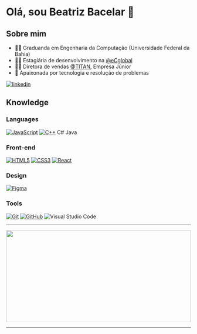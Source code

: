 # Olá, sou Beatriz Bacelar 👋

## Sobre mim 
  - 👨‍🎓 Graduanda em Engenharia da Computação (Universidade Federal da Bahia)
  - 👩‍💻 Estagiária de desenvolvimento na  <a href="https://www.linkedin.com/company/ecglobalsolutions/">@eCglobal</a>
  - 👩‍💼 Diretora de vendas <a href="https://www.linkedin.com/company/ufbatitan/">@TITAN</a>, Empresa Júnior
  - 🤩 Apaixonada por tecnologia e resolução de problemas

[![linkedin](https://img.shields.io/static/v1?label=&message=LinkedIn&color=0077B5&style=flat&logo=linkedin)](https://www.linkedin.com/in/beatrizbacelarti)
<br /> 

## Knowledge

### Languages<br />
[![JavaScript](https://img.shields.io/badge/-JavaScript-black?style=flat-square&logo=javascript&link=https://github.com/anaclaramsb/)](https://github.com/BeatrizBacelar)
[![C++](https://img.shields.io/badge/-C++-0E0E0F?style=flat&logo=C++)](https://github.com/BeatrizBacelar)
C#
Java                                                                                                                                                                                                                                                     
### Front-end<br />
[![HTML5](https://img.shields.io/badge/-HTML5-E34F26?style=flat-square&logo=html5&logoColor=white&link=https://github.com/anaclaramsb/)](https://github.com/BeatrizBacelar)
[![CSS3](https://img.shields.io/badge/-CSS3-1572B6?style=flat-square&logo=css3&link=https://github.com/anaclaramsb/)](https://github.com/BeatrizBacelar)
[![React](https://img.shields.io/badge/-React-black?style=flat-square&logo=react&link=https://github.com/anaclaramsb/)](https://github.com/BeatrizBacelar)


### Design<br />
[![Figma](https://img.shields.io/badge/-Figma-ffbaba?style=flat-square&logo=figma)](https://github.com/BeatrizBacelar)


### Tools<br />
[![Git](https://img.shields.io/badge/-Git-black?style=flat-square&logo=git&link=https://github.com/anaclaramsb/)](https://github.com/BeatrizBacelar)
[![GitHub](https://img.shields.io/badge/-GitHub-181717?style=flat-square&logo=github&link=https://github.com/anaclaramsb/)](https://github.com/BeatrizBacelar)
![Visual Studio Code](http://img.shields.io/static/v1?label=&message=VSCode&color=4f68e8&style=flat&logo=visual-studio-code"/)

-----

<img width="100%" height="250em" src="https://github-readme-stats.vercel.app/api/top-langs/?username=BeatrizBacelar&layout=compact&langs_count=16&theme=dracula"/>

-----
<!--
**BeatrizBacelar/BeatrizBacelar** is a ✨ _special_ ✨ repository because its `README.md` (this file) appears on your GitHub profile.

Here are some ideas to get you started:

- 🔭 I’m currently working on ...
- 🌱 I’m currently learning ...
- 👯 I’m looking to collaborate on ...
- 🤔 I’m looking for help with ...
- 💬 Ask me about ...
- 📫 How to reach me: ...
- 😄 Pronouns: ...
- ⚡ Fun fact: ...
-->
